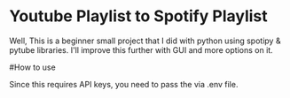 # Youtube Playlist to Spotify Playlist

Well, This is a beginner small project that I did with python using spotipy & pytube libraries. 
I'll improve this further with GUI and more options on it.

#How to use

Since this requires API keys, you need to pass the via .env file. 
